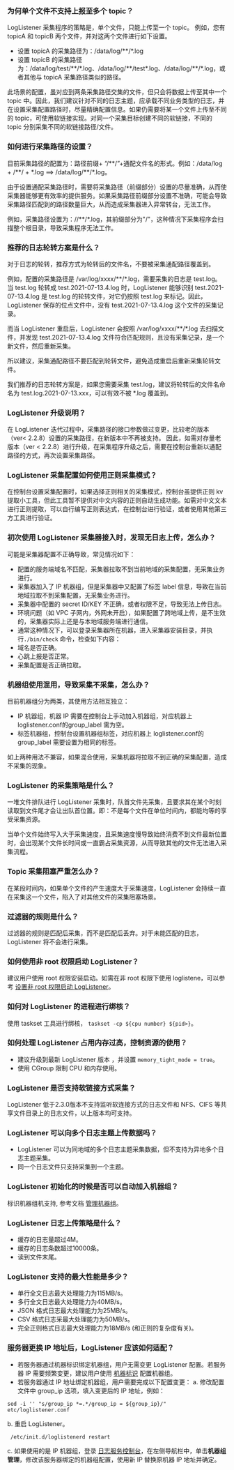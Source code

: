 ### 为何单个文件不支持上报至多个 topic？

LogListener 采集程序的策略是，单个文件，只能上传至一个 topic。
例如，您有 topicA 和 topicB 两个文件，并对这两个文件进行如下设置。
- 设置 topicA 的采集路径为：/data/log/\*\*/\*.log
- 设置 topicB 的采集路径为：/data/log/test/\*\*/\*.log、/data/log/\*\*/test\*.log、/data/log/\*\*/\*.log，或者其他与 topicA 采集路径类似的路径。

此场景的配置，虽对应到两条采集路径交集的文件，但只会将数据上传至其中一个 topic 中。因此，我们建议针对不同的日志主题，应承载不同业务类型的日志，并在设置采集配置路径时，尽量精确配置信息。如果仍需要将某一个文件上传至不同的 topic，可使用软链接实现。对同一个采集目标创建不同的软链接，不同的 topic 分别采集不同的软链接路径/文件。


### 如何进行采集路径的设置？

目前采集路径的配置为：路径前缀+ “/\*\*/”+通配文件名的形式。例如：/data/log + /\*\*/ + \*.log ==> /data/log/\*\*/\*.log。

由于设置通配采集路径时，需要将采集路径（前缀部分）设置的尽量准确，从而使采集器能够更有效率的提供服务。如果采集路径前缀部分设置不准确，可能会导致采集路径匹配到的路径数量巨大，从而造成采集器进入异常转台，无法工作。

例如，采集路径设置为：//\*\*/\*.log，其前缀部分为"/"，这种情况下采集程序会扫描整个根目录，导致采集程序无法工作。


### 推荐的日志轮转方案是什么？

对于日志的轮转，推荐方式为轮转后的文件名，不要被采集通配路径覆盖到。

例如，配置的采集路径是 /var/log/xxxx/\*\*/\*.log，需要采集的日志是 test.log。当 test.log 轮转成 test.2021-07-13.4.log 时，LogListener 能够识别 test.2021-07-13.4.log 是 test.log 的轮转文件，对它仍按照 test.log 来标记。因此，LogListener 保存的位点文件中，没有 test.2021-07-13.4.log 这个文件的采集记录。

而当 LogListener 重启后，LogListener 会按照 /var/log/xxxx/\*\*/\*.log 去扫描文件，并发现 test.2021-07-13.4.log 文件符合匹配规则，且没有采集记录，是一个新文件，然后重新采集。

所以建议，采集通配路径不要匹配到轮转文件，避免造成重启后重新采集轮转文件。

我们推荐的日志轮转方案是，如果您需要采集 test.log，建议将轮转后的文件名命名为 test.log.2021-07-13.xxx，可以有效不被 \*.log 覆盖到。

### LogListener 升级说明？

在 LogListener 迭代过程中，采集路径的接口参数做过变更，比较老的版本（ver< 2.2.8）设置的采集路径，在新版本中不再被支持。
因此，如需对存量老版本（ver < 2.2.8）进行升级，在采集程序升级之后，需要在控制台重新以通配路径的方式，再次设置采集路径。


### LogListener 采集配置如何使用正则采集模式？

在控制台设置采集配置时，如果选择正则相关的采集模式，控制台虽提供正则 kv 提取小工具，但此工具暂不提供对中文内容的正则自动生成功能。如需对中文文本进行正则提取，可以自行编写正则表达式，在控制台进行验证，或者使用其他第三方工具进行验证。


### 初次使用 LogListener 采集器接入时，发现无日志上传，怎么办？

可能是采集器配置不正确导致，常见情况如下：
- 配置的服务端域名不匹配，采集器拉取不到当前地域的采集配置，无采集业务进行。
- 采集器加入了 IP 机器组，但是采集器中又配置了标签 label 信息，导致在当前地域拉取不到采集配置，无采集业务进行。
- 采集器中配置的 secret ID/KEY 不正确，或者权限不足，导致无法上传日志。
- 环境问题（如 VPC 子网内，外网未开启），如果配置了跨地域上传，是不生效的，采集器实际上还是与本地域服务端进行通信。
- 通常这种情况下，可以登录采集器所在机器，进入采集器安装目录，并执行`./bin/check` 命令，检查如下内容：
 - 域名是否正确。
 - 心跳上报是否正常。
 - 采集配置是否正确拉取。


### 机器组使用混用，导致采集不采集，怎么办？

目前机器组分为两类，其使用方法相互独立：
- IP 机器组，机器 IP 需要在控制台上手动加入机器组，对应机器上 loglistener.conf的group_label 需为空。
- 标签机器组，控制台设置机器组标签，对应机器上 loglistener.conf的group_label 需要设置为相同的标签。

如上两种用法不兼容，如果混合使用，采集机器将拉取不到正确的采集配置，造成不采集的现象。


### LogListener 的采集策略是什么？

一堆文件排队进行 LogListener 采集时，队首文件先采集，且要求其在某个时刻读取到文件尾才会让出队首位置。即：不是每个文件在单位时间内，都能均等的享受采集资源。

当单个文件始终写入大于采集速度，且采集速度慢导致始终消费不到文件最新位置时，会出现某个文件长时间或一直霸占采集资源，从而导致其他的文件无法进入采集流程。


### Topic 采集阻塞严重怎么办？

在某段时间内，如果单个文件的产生速度大于采集速度，LogListener 会持续一直在采集这一个文件，陷入了对其他文件的采集阻塞场景。

### 过滤器的规则是什么？

过滤器的规则是匹配后采集，而不是匹配后丢弃。对于未能匹配的日志，LogListener 将不会进行采集。


### 如何使用非 root 权限启动 LogListener？

建议用户使用 root 权限安装启动。如需在非 root 权限下使用 loglistene，可以参考 [设置非 root 权限启动 LogListener](https://cloud.tencent.com/document/product/614/59216)。


### 如何对 LogListener 的进程进行绑核？

使用 taskset 工具进行绑核， `taskset -cp ${cpu number} ${pid>}`。

### 如何处理 LogListener 占用内存过高，控制资源的使用？

- 建议升级到最新 LogListener 版本 ，并设置 `memory_tight_mode = true`。
- 使用 CGroup 限制 CPU 和内存使用。

### LogListener 是否支持软链接方式采集？

LogListener 低于2.3.0版本不支持监听软连接方式的日志文件和 NFS、CIFS 等共享文件目录上的日志文件，以上版本均可支持。

### LogListener 可以向多个日志主题上传数据吗？

- LogListener 可以为同地域的多个日志主题采集数据，但不支持为异地多个日志主题采集。
- 同一个日志文件只支持采集到一个主题。

### LogListener 初始化的时候是否可以自动加入机器组？

标识机器组机支持, 参考文档 [管理机器组](https://cloud.tencent.com/document/product/614/17412)。

### LogListener 日志上传策略是什么？

 - 缓存的日志量超过4M。
 - 缓存的日志条数超过10000条。
 - 读到文件末尾。

### LogListener 支持的最大性能是多少？

 - 单行全文日志最大处理能力为115MB/s。
 - 多行全文日志最大处理能力为40MB/s。
 - JSON 格式日志最大处理能力为25MB/s。
 - CSV 格式日志采最大处理能力为50MB/s。
 - 完全正则格式日志最大处理能力为18MB/s (和正则的复杂度有关)。


### 服务器更换 IP 地址后，LogListener 应该如何适配？

- 若服务器通过机器标识绑定机器组，用户无需变更 LogListener 配置。若服务器 IP 需要频繁变更，建议用户使用 [机器标识](https://cloud.tencent.com/document/product/614/17412#.E9.80.9A.E8.BF.87.E9.85.8D.E7.BD.AE.E6.9C.BA.E5.99.A8.E6.A0.87.E8.AF.86.E5.88.9B.E5.BB.BA.E6.9C.BA.E5.99.A8.E7.BB.84) 配置机器组。
- 若服务器通过 IP 地址绑定机器组，用户需要完成以下配置变更：
  a. 修改配置文件中 group_ip 选项，填入变更后的 IP 地址，例如：
```shell
sed -i '' "s/group_ip *=.*/group_ip = ${group_ip}/" etc/loglistener.conf
```
 b. 重启 LogListener。
```shell
 /etc/init.d/loglistenerd restart
```
 c. 如果使用的是 IP 机器组，登录 [日志服务控制台](https://console.cloud.tencent.com/cls/overview?region=ap-guangzhou)，在左侧导航栏中，单击**机器组管理**，修改该服务器绑定的机器组配置，使用新 IP 替换原机器 IP 地址并确定。
